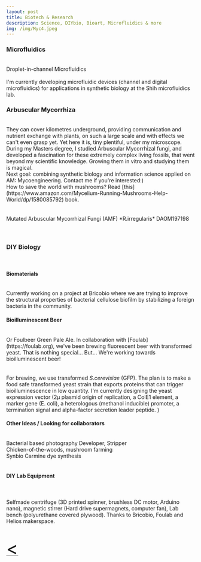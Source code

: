 ```yaml
---
layout: post
title: Biotech & Research
description: Science, DIYbio, Bioart, Microfluidics & more
img: /img/Myc4.jpeg
---
```

<h3>Microfluidics</h3>
<br>
<div class="img_row">
	<img class="col two" src="{{ site.baseurl }}/img/microfluidics2.gif" alt="" title=""/>
</div>
<div class="col three caption">
	Droplet-in-channel Microfluidics
</div>
<br>
I'm currently developing microfluidic devices (channel and digital microfluidics) for applications in synthetic biology at the Shih microfluidics lab.
<br>
<h3>Arbuscular Mycorrhiza</h3>
<br>
They can cover kilometres  underground,
 providing communication and nutrient exchange with plants,
 on such a large scale and with effects we can't even grasp yet.
 Yet here it is, tiny plentiful, under my microscope.
 <br>
 During my Masters degree, I studied Arbuscular Mycorrhizal fungi, and developed a fascination for these extremely complex living fossils, that went beyond my scientific knowledge. Growing them in vitro and studying them is magical.
<br>
Next goal: combining synthetic biology and information science applied on AM: Mycoengineering. Contact me if you're interested:)
<br>
How to save the world with mushrooms? Read [this](https://www.amazon.com/Mycelium-Running-Mushrooms-Help-World/dp/1580085792) book.

<div class="img_row">
	<img class="col one" src="{{ site.baseurl }}/img/Myc1.jpeg" alt="" title=""/>
	<img class="col one" src="{{ site.baseurl }}/img/Myc2.jpeg" alt="" title=""/>
  <img class="col one" src="{{ site.baseurl }}/img/Myc3.jpeg" alt="" title=""/>
</div>

<div class="img_row">
  <img class="col one" src="{{ site.baseurl }}/img/Myc4.jpeg" alt="" title=""/>
	<img class="col one" src="{{ site.baseurl }}/img/Myc5.jpeg" alt="" title=""/>
  <img class="col one" src="{{ site.baseurl }}/img/Myc6.jpeg" alt="" title=""/>
</div>

<div class="col three caption">
Mutated Arbuscular Mycorrhizal Fungi (AMF) *R.irregularis* DAOM197198
</div>
<br>
<br>
<h3>DIY Biology</h3>
<br>
<h4>Biomaterials</h4>
<br>
<div class="img_row">
	<img class="col three" src="{{ site.baseurl }}/img/biomat1.jpg" alt="" title=""/>
</div>
Currently working on a project at Bricobio where we are trying to improve the structural properties of bacterial cellulose biofilm by stabilizing a foreign bacteria in the community.
<br>
<h4>Bioilluminescent Beer</h4>
<br>
Or Foulbeer Green Pale Ale.
In collaboration with [Foulab](https://foulab.org), we've been brewing fluorescent beer with transformed yeast. That is nothing special... But... We're working towards bioilluminescent beer!

<div class="img_row">
	<img class="col three" src="{{ site.baseurl }}/img/beer1.jpeg" alt="" title=""/>
</div>
<br>
<br>
For brewing, we use transformed <i>S.cerevisiae</i> (GFP). The plan is to make a food safe transformed yeast strain that exports proteins that can trigger bioilluminescence in low quantity. I'm currently designing the yeast expression vector (2µ plasmid origin of replication, a ColE1 element, a marker gene (E. coli), a heterologous (methanol inducible) promoter, a termination signal and alpha-factor secretion leader peptide. )
<br>
<h4>Other Ideas / Looking for collaborators</h4>
<br>
Bacterial based photography Developer, Stripper<br>
Chicken-of-the-woods, mushroom farming<br>
Synbio Carmine dye synthesis
<br>
<br>
<h4>DIY Lab Equipment</h4>
<br>
<div class="img_row">
	<img class="col two" src="{{ site.baseurl }}/img/centr1.jpg" alt="" title="example image"/>
	<img class="col one" src="{{ site.baseurl }}/img/centr2.jpg" alt="" title="example image"/>
</div>
<div class="col three caption">
	Selfmade centrifuge (3D printed spinner, brushless DC motor, Arduino nano), magnetic stirrer (Hard drive supermagnets, computer fan), Lab bench (polyurethane covered plywood). Thanks to Bricobio, Foulab and Helios makerspace.
</div>
<br>
<br>
<a href="javascript:javascript:history.go(-1)">  <font size="13"> < </font> </a>
<br>
<br/><br/><br/>

